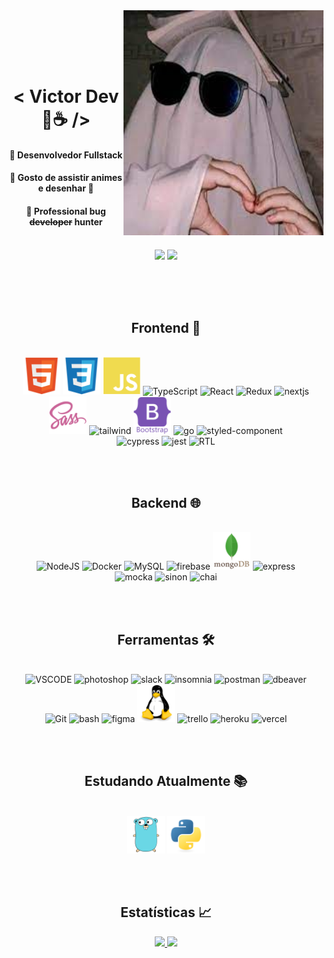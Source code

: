 <img src="./img/myicon.jpg" align="right" width="320px" height="360px" />

<br><br><br><br>

<h1 align="center"> < Victor Dev 🍪☕ /> </h1>
<div align="center">
  <h4>🚩 Desenvolvedor Fullstack</h4>
  <h4>🏮 Gosto de assistir animes e desenhar 🎨</h4>
  <h4>🏹 Professional bug <s>developer</s> hunter</h4>
  <br/>
  <a href="https://www.linkedin.com/in/victorfausto/"><img src="https://img.shields.io/badge/linkedin-%230077B5.svg?&style=for-the-badge&logo=linkedin&logoColor=white" height=25></a>
  <a href="https://www.instagram.com/joaumvictor.oficial/"><img src="https://img.shields.io/badge/instagram-%23E4405F.svg?&style=for-the-badge&logo=instagram&logoColor=white" height=25></a>
</div>

<br><br/><br/>

<h2 align="center">Frontend 🚩</h2>
<div align="center">
  <br>
  <img alt="HTML" height="60" width="60" src="https://raw.githubusercontent.com/devicons/devicon/master/icons/html5/html5-original.svg">
  <img alt="CSS" height="60" width="60" src="https://raw.githubusercontent.com/devicons/devicon/master/icons/css3/css3-original.svg">
  <img alt="JS" height="60" width="60" src="https://raw.githubusercontent.com/devicons/devicon/master/icons/javascript/javascript-plain.svg">
  <img alt="TypeScript" height="60" width="60" src="https://cdn.jsdelivr.net/gh/devicons/devicon/icons/typescript/typescript-original.svg">
  <img alt="React" height="60" width="60" src="https://cdn.jsdelivr.net/gh/devicons/devicon/icons/react/react-original.svg">
  <img alt="Redux" height="60" width="60" src="https://cdn.jsdelivr.net/gh/devicons/devicon/icons/redux/redux-original.svg">
  <img alt="nextjs" width="60" height="60" src="https://assets.website-files.com/6129056efc746238daf580ad/627a7c293265949d610611dd_nextjs-boilerplate-logo.png"/>

  <br/>

  <img  alt="sass" src="https://raw.githubusercontent.com/devicons/devicon/master/icons/sass/sass-original.svg" width="60" height="60"/>
  <img alt="tailwind" src="https://www.vectorlogo.zone/logos/tailwindcss/tailwindcss-icon.svg" width="60" height="60"/>
  <img src="https://raw.githubusercontent.com/devicons/devicon/master/icons/bootstrap/bootstrap-plain-wordmark.svg" alt="bootstrap" width="60" height="60"/>
  <img src="https://img.icons8.com/color/480/material-ui.png" alt="go" width="60" height="60"/>
  <img alt="styled-component" src="https://camo.githubusercontent.com/5174ecc6e5da108f3afce948d39f9f11097c29e303fa6050c3aa3e16cc965459/68747470733a2f2f656d6f6a6970656469612d75732e73332e6475616c737461636b2e75732d776573742d312e616d617a6f6e6177732e636f6d2f7468756d62732f3136302f6170706c652f3139382f6e61696c2d706f6c6973685f31663438352e706e67" width="60" height="60"/>

  <br/>

  <img src="https://raw.githubusercontent.com/simple-icons/simple-icons/6e46ec1fc23b60c8fd0d2f2ff46db82e16dbd75f/icons/cypress.svg" alt="cypress" width="60" height="60"/>
  <img src="https://www.vectorlogo.zone/logos/jestjsio/jestjsio-icon.svg" alt="jest" width="60" height="60"/>
  <img src="https://spectrum.imgix.net/communities/583ce9f6-fb1f-484f-b19b-e7f8adec525c/f9607fee-ac53-4d41-8749-4b2232f48bd8-logo-large.png?w=256&h=256&dpr=2&auto=compress&expires=1654300800000&ixlib=js-1.3.0&s=88f0e755750bc21e1172f5012e2b036f" alt="RTL" width="60" height="60"/>
</div>

<br/><br/>

<h2 align="center">Backend 🌐</h2>
<div align="center">
  <br>
  <img alt="NodeJS" height="60" width="60" src="https://cdn.jsdelivr.net/gh/devicons/devicon/icons/nodejs/nodejs-original.svg">     
  <img alt="Docker" height="60" width="60" src="https://cdn.jsdelivr.net/gh/devicons/devicon/icons/docker/docker-original.svg">
  <img alt="MySQL" height="60" width="60" src="https://cdn.jsdelivr.net/gh/devicons/devicon/icons/mysql/mysql-original-wordmark.svg">
  <img src="https://www.vectorlogo.zone/logos/firebase/firebase-icon.svg" alt="firebase" width="60" height="60"/>
  <img src="https://raw.githubusercontent.com/devicons/devicon/master/icons/mongodb/mongodb-original-wordmark.svg" alt="mongodb" width="60" height="60"/>
  <img src="https://www.samuelathanas.com/images/skills/backend/express.png" alt="express" width="60" height="60"/>
  <br/>
  <img src="https://seeklogo.com/images/M/mocha-logo-66DA231220-seeklogo.com.png" alt="mocka" width="60" height="60"/>
  <img src="https://sinonjs.org/assets/images/logo.png" alt="sinon" width="60" height="60"/>
  <img src="https://avatars.githubusercontent.com/u/1515293?s=280&v=4" alt="chai" width="60" height="60"/>
</div>

<br/><br/>

<h2 align="center">Ferramentas 🛠️</h2>
<div align="center">
  <br>
  <img src="https://cdn.icon-icons.com/icons2/2107/PNG/512/file_type_vscode_icon_130084.png" alt="VSCODE" width="60" height="60"/>
   <img src="https://cdn-icons-png.flaticon.com/512/541/541586.png" alt="photoshop" width="60" height="60"/>
  <img src="https://cdn-icons-png.flaticon.com/512/2111/2111615.png" alt="slack" width="60" height="60"/>
  <img src="https://s3.amazonaws.com/s3.roaringapps.com/assets/icons/1561251841927-Insomnia.png" alt="insomnia" width="60" height="60"/>
  <img src="https://www.vectorlogo.zone/logos/getpostman/getpostman-icon.svg" alt="postman" width="60" height="60"/>
  <img src="https://upload.wikimedia.org/wikipedia/commons/thumb/b/b5/DBeaver_logo.svg/1200px-DBeaver_logo.svg.png" alt="dbeaver" width="60" height="60"/>
  <br/>
  <img alt="Git" height="60" width="60" src="https://cdn.jsdelivr.net/gh/devicons/devicon/icons/git/git-plain-wordmark.svg">
  <img alt="bash" src="https://www.vectorlogo.zone/logos/gnu_bash/gnu_bash-icon.svg" height="60" width="70"/> 
  <img alt="figma" src="https://www.vectorlogo.zone/logos/figma/figma-icon.svg" width="60" height="60"/>
  <img src="https://raw.githubusercontent.com/devicons/devicon/master/icons/linux/linux-original.svg" alt="linux" width="60" height="60"/>
  <img src="https://icon-library.com/images/trello-icon-png/trello-icon-png-5.jpg" alt="trello" width="60" height="60"/>
  <img src="https://manzanit0.gallerycdn.vsassets.io/extensions/manzanit0/heroku-vscode/0.3.0/1590949018168/Microsoft.VisualStudio.Services.Icons.Default" alt="heroku" width="60" height="60"/>
  <img src="https://www.svgrepo.com/show/327408/logo-vercel.svg" alt="vercel" width="60" height="60"/>
</div>

<br/><br/>

<h2 align="center">Estudando Atualmente 📚</h2>
<div align="center">
  <br>
  <img src="https://raw.githubusercontent.com/devicons/devicon/master/icons/go/go-original.svg" alt="go" width="60" height="60"/>
  <img alt="MUI-design" src="https://raw.githubusercontent.com/devicons/devicon/master/icons/python/python-original.svg" width="60" height="60"/>
</div>

<br/><br/>

<h2 align="center">Estatísticas 📈</h2>
<div align="center">
  <a href="https://github.com/JoaumVictor">
  <img height="180em" src="https://github-readme-stats.vercel.app/api?username=JoaumVictor&show_icons=true&theme=radical&include_all_commits=true&show_owner=true&card_width=350&include_all_commits=true"/>
  <img height="180em" src="https://github-readme-stats.vercel.app/api/top-langs/?username=JoaumVictor&layout=compact&langs_count=8&theme=radical&&show_owner=true"/>
</div>
